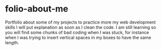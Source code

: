 # folio-about-me
Portfolio about some of my projects to practice more my web development skills
I will put explanation as soon as I clean the code.
I am still learning so you will find some chunks of bad coding when I was stuck, for instance when I was trying to insert vertical spaces in my boxes to have the same length.
